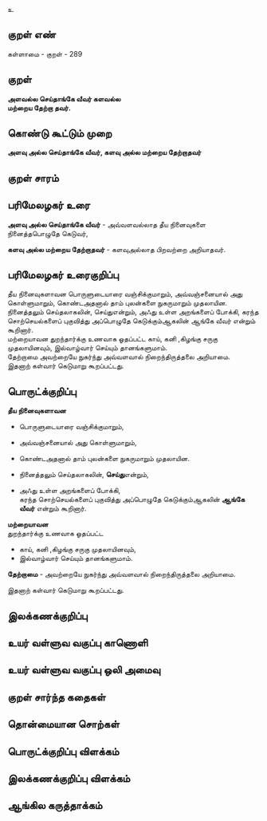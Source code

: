 உ

## குறள் எண் 

கள்ளாமை  - குறள் - 289  

## குறள் 

**அளவல்ல செய்தாங்கே வீவர் களவல்ல  
மற்றைய தேற்றா தவர்.**

## கொண்டு கூட்டும் முறை

**அளவு அல்ல செய்தாங்கே வீவர், களவு அல்ல மற்றைய தேற்றாதவர்** 

## குறள் சாரம் 


## பரிமேலழகர் உரை

**அளவு அல்ல செய்தாங்கே வீவர்** - அவ்வளவல்லாத தீய நினைவுகளை நினைத்தபொழுதே கெடுவர்,   

**களவு அல்ல மற்றைய தேற்றாதவர்** - களவுஅல்லாத பிறவற்றை அறியாதவர். 

## பரிமேலழகர் உரைகுறிப்பு   

தீய நினைவுகளாவன  பொருளுடையாரை வஞ்சிக்குமாறும், அவ்வஞ்சனையால் அது கொள்ளுமாறும், கொண்டஅதனால் தாம் புலன்களை நுகருமாறும் முதலாயின.   
நினைத்தலும் செய்தலாகலின், செய்துஎன்றும், அஃது உள்ள அறங்களைப் போக்கி, கரந்த சொற்செயல்களைப் புகுவித்து அப்பொழுதே கெடுக்கும்ஆகலின் ஆங்கே வீவர் என்றும் கூறினார்.   
மற்றையாவன துறந்தார்க்கு உணவாக ஓதப்பட்ட காய், கனி ,கிழங்கு சருகு முதலாயினவும், இல்வாழ்வார் செய்யும் தானங்களுமாம்.  
தேற்றாமை அவற்றையே நுகர்ந்து அவ்வளவால் நிறைந்திருத்தலை அறியாமை.  
இதனாற் கள்வார் கெடுமாறு கூறப்பட்டது.    

## பொருட்க்குறிப்பு 

**தீய நினைவுகளாவன**   
* பொருளுடையாரை வஞ்சிக்குமாறும்,   
* அவ்வஞ்சனையால் அது கொள்ளுமாறும்,  
* கொண்டஅதனால் தாம் புலன்களை நுகருமாறும் முதலாயின.   

* நினைத்தலும் செய்தலாகலின், **செய்து**என்றும்,   
* அஃது உள்ள அறங்களைப் போக்கி,   
கரந்த சொற்செயல்களைப் புகுவித்து அப்பொழுதே கெடுக்கும்ஆகலின் **ஆங்கே வீவர்** என்றும் கூறினார்.   

**மற்றையாவன**  
துறந்தார்க்கு உணவாக ஓதப்பட்ட   
* காய், கனி ,கிழங்கு சருகு முதலாயினவும்,   
* இல்வாழ்வார் செய்யும் தானங்களுமாம்.   

**தேற்றாமை** - அவற்றையே நுகர்ந்து அவ்வளவால் நிறைந்திருத்தலை அறியாமை.  

இதனாற் கள்வார் கெடுமாறு கூறப்பட்டது.    

## இலக்கணக்குறிப்பு  


## உயர் வள்ளுவ வகுப்பு காணொளி


## உயர் வள்ளுவ வகுப்பு ஒலி அமைவு 

 
## குறள் சார்ந்த கதைகள் 


## தொன்மையான சொற்கள்


## பொருட்க்குறிப்பு விளக்கம்


## இலக்கணக்குறிப்பு விளக்கம்


## ஆங்கில கருத்தாக்கம் 


